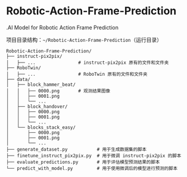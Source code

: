 # Robotic-Action-Frame-Prediction
.AI Model for Robotic Action Frame Prediction

项目目录结构：`~/Robotic-Action-Frame-Prediction`（运行目录）

```
Robotic-Action-Frame-Prediction/
├── instruct-pix2pix/
│   ├── ...                # instruct-pix2pix 原有的文件和文件夹
├── RoboTwin/
│   ├── ...                # RoboTwin 原有的文件和文件夹
├── data/
│   ├── block_hammer_beat/
│   │   ├── 0000.png       # 观测结果图像
│   │   ├── 0001.png
│   │   └── ...
│   ├── block_handover/
│   │   ├── 0000.png
│   │   ├── 0001.png
│   │   └── ...
│   └── blocks_stack_easy/
│       ├── 0000.png
│       ├── 0001.png
│       └── ...
├── generate_dataset.py           # 用于生成数据集的脚本
├── finetune_instruct_pix2pix.py  # 用于微调 instruct-pix2pix 的脚本
├── evaluate_predictions.py       # 用于评估模型预测结果的脚本
└── predict_with_model.py         # 用于使用微调后的模型进行预测的脚本
```

